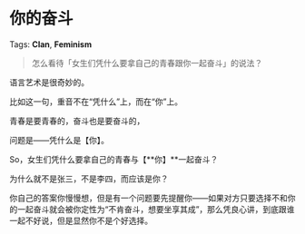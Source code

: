 # 你的奋斗

Tags: **Clan**, **Feminism**

> 怎么看待「女生们凭什么要拿自己的青春跟你一起奋斗」的说法？



语言艺术是很奇妙的。

比如这一句，重音不在“凭什么”上，而在“你”上。

青春是要青春的，奋斗也是要奋斗的，

问题是——凭什么是【你】。

  


So，女生们凭什么要拿自己的青春与【**你】**一起奋斗？

为什么就不是张三，不是李四，而应该是你？

  


你自己的答案你慢慢想，但是有一个问题要先提醒你——如果对方只要选择不和你的一起奋斗就会被你定性为“不肯奋斗，想要坐享其成”，那么凭良心讲，到底跟谁一起不好说，但是显然你不是个好选择。



